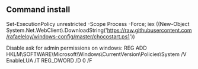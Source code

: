 ## Command install

Set-ExecutionPolicy unrestricted -Scope Process -Force; iex ((New-Object System.Net.WebClient).DownloadString('https://raw.githubusercontent.com/rafaeleloy/windows-config/master/chocostart.ps1'))

Disable ask for admin permissions on windows:
REG ADD HKLM\SOFTWARE\Microsoft\Windows\CurrentVersion\Policies\System /V EnableLUA /T REG_DWORD /D 0 /F
